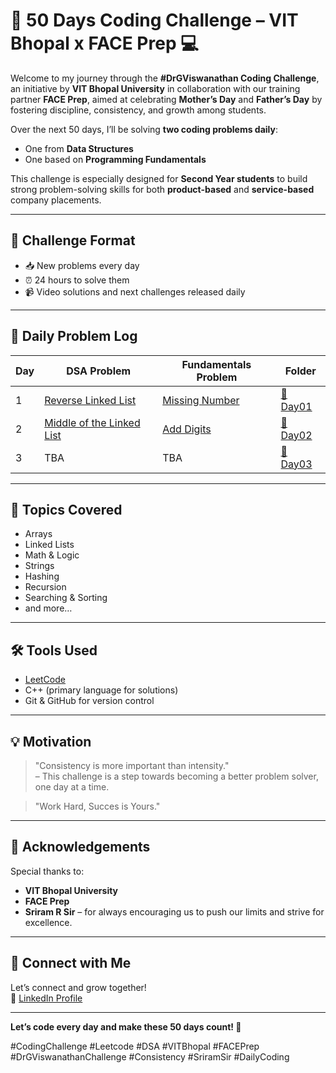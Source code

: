 # 🚀 50 Days Coding Challenge – VIT Bhopal x FACE Prep 💻

Welcome to my journey through the **#DrGViswanathan Coding Challenge**, an initiative by **VIT Bhopal University** in collaboration with our training partner **FACE Prep**, aimed at celebrating **Mother’s Day** and **Father’s Day** by fostering discipline, consistency, and growth among students.

Over the next 50 days, I’ll be solving **two coding problems daily**:
- One from **Data Structures**
- One based on **Programming Fundamentals**

This challenge is especially designed for **Second Year students** to build strong problem-solving skills for both **product-based** and **service-based** company placements.

---

## 🔁 Challenge Format

- 📥 New problems every day
- ⏰ 24 hours to solve them
- 📹 Video solutions and next challenges released daily

---


## 📅 Daily Problem Log

| Day | DSA Problem | Fundamentals Problem | Folder |
|-----|-------------|----------------------|--------|
| 1   | [Reverse Linked List](https://leetcode.com/problems/reverse-linked-list/) | [Missing Number](https://leetcode.com/problems/missing-number/) | [📁 Day01](./Day%201%20-%2030-04-2025)
| 2   | [Middle of the Linked List](https://leetcode.com/problems/middle-of-the-linked-list/) | [Add Digits](https://leetcode.com/problems/add-digits/) | [📁 Day02](./Day%202%20-%2001-05-2025) |
| 3   | TBA | TBA | [📁 Day03](./Day03) |
<!-- Update daily -->


---

## 🧠 Topics Covered
- Arrays
- Linked Lists
- Math & Logic
- Strings
- Hashing
- Recursion
- Searching & Sorting
- and more…

---

## 🛠️ Tools Used
- [LeetCode](https://leetcode.com/)
- C++ (primary language for solutions)
- Git & GitHub for version control

---

## 💡 Motivation

> "Consistency is more important than intensity."  
> – This challenge is a step towards becoming a better problem solver, one day at a time.

> "Work Hard, Succes is Yours."
---

## 🙌 Acknowledgements

Special thanks to:
- **VIT Bhopal University**
- **FACE Prep**
- **Sriram R Sir** – for always encouraging us to push our limits and strive for excellence.

---

## 📌 Connect with Me

Let’s connect and grow together!  
🔗 [LinkedIn Profile](www.linkedin.com/in/vaibhav-kumar-87557528a)

---

**Let’s code every day and make these 50 days count! 💪**

#CodingChallenge #Leetcode #DSA #VITBhopal #FACEPrep #DrGViswanathanChallenge #Consistency #SriramSir #DailyCoding
